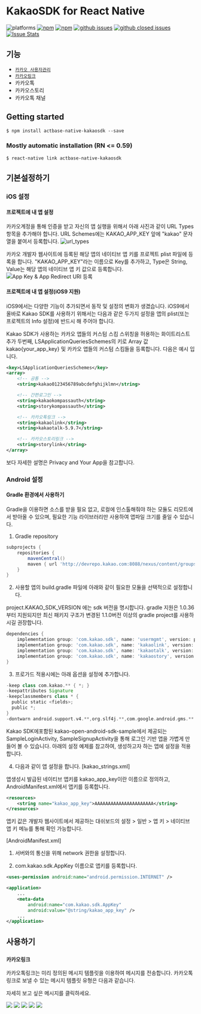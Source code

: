 
# KakaoSDK for React Native

![platforms](https://img.shields.io/badge/platforms-Android%20%7C%20iOS-brightgreen.svg?style=flat-square&colorB=191A17)
[![npm](https://img.shields.io/npm/v/actbase-native-kakaosdk.svg?style=flat-square)](https://www.npmjs.com/package/actbase-native-kakaosdk)
[![npm](https://img.shields.io/npm/dm/actbase-native-kakaosdk.svg?style=flat-square&colorB=007ec6)](https://www.npmjs.com/package/actbase-native-kakaosdk)
[![github issues](https://img.shields.io/github/issues/actbase/actbase-native-kakaosdk.svg?style=flat-square)](https://github.com/actbase/actbase-native-kakaosdk/issues)
[![github closed issues](https://img.shields.io/github/issues-closed/actbase/actbase-native-kakaosdk.svg?style=flat-square&colorB=44cc11)](https://github.com/actbase/actbase-native-kakaosdk/issues?q=is%3Aissue+is%3Aclosed)
[![Issue Stats](https://img.shields.io/issuestats/i/github/actbase/actbase-native-kakaosdk.svg?style=flat-square&colorB=44cc11)](http://github.com/actbase/actbase-native-kakaosdk/issues)

## 기능
- [`카카오 사용자관리`]()
- [`카카오링크`](README.md#카카오링크)
- 카카오톡
- 카카오스토리
- 카카오톡 채널


## Getting started

`$ npm install actbase-native-kakaosdk --save`

### Mostly automatic installation (RN <= 0.59)

`$ react-native link actbase-native-kakaosdk`


## 기본설정하기

### iOS 설정

#### 프로젝트에 내 앱 설정
카카오계정을 통해 인증을 받고 자신의 앱 실행을 위해서 아래 사진과 같이 URL Types 항목을 추가해야 합니다. URL Schemes에는 KAKAO_APP_KEY 앞에 "kakao" 문자열을 붙여서 등록합니다. 
<img src="https://developers.kakao.com/assets/images/ios/url_types.png" alt="url_types">

카카오 개발자 웹사이트에 등록된 해당 앱의 네이티브 앱 키를 프로젝트 plist 파일에 등록을 합니다. "KAKAO_APP_KEY"라는 이름으로 Key를 추가하고, Type은 String, Value는 해당 앱의 네이티브 앱 키 값으로 등록합니다. 
<img src="https://developers.kakao.com/assets/images/ios/setting_plist.png" alt="App Key & App Redirect URI 등록">

#### 프로젝트에 내 앱 설정(iOS9 지원)
iOS9에서는 다양한 기능이 추가되면서 동작 및 설정의 변화가 생겼습니다. iOS9에서 올바로 Kakao SDK를 사용하기 위해서는 다음과 같은 두가지 설정을 앱의 plist(또는 프로젝트의 Info 설정)에 반드시 해 주어야 합니다.

Kakao SDK가 사용하는 카카오 앱들의 커스텀 스킴 스위칭을 허용하는 화이트리스트 추가
두번째, LSApplicationQueriesSchemes의 키로 Array 값 kakao{your_app_key} 및 카카오 앱들의 커스텀 스킴들을 등록합니다. 다음은 예시 입니다.

```xml
<key>LSApplicationQueriesSchemes</key>
<array>
    <!-- 공통 -->
    <string>kakao0123456789abcdefghijklmn</string>

    <!-- 간편로그인 -->
    <string>kakaokompassauth</string>
    <string>storykompassauth</string>

    <!-- 카카오톡링크 -->
    <string>kakaolink</string>         
    <string>kakaotalk-5.9.7</string>

    <!-- 카카오스토리링크 -->
    <string>storylink</string>
</array>
```

보다 자세한 설명은 Privacy and Your App을 참고합니다.


### Android 설정

#### Gradle 환경에서 사용하기
Gradle을 이용하면 소스를 받을 필요 없고, 로컬에 인스톨해줘야 하는 모듈도 리모트에서 받아올 수 있으며, 필요한 기능 라이브러리만 사용하여 앱파일 크기를 줄일 수 있습니다.

1. Gradle repository

```gradle
subprojects {
    repositories {
        mavenCentral()
        maven { url 'http://devrepo.kakao.com:8088/nexus/content/groups/public/' }
    }
}
```
2. 사용할 앱의 build.gradle 파일에 아래와 같이 필요한 모듈을 선택적으로 설정합니다.

project.KAKAO_SDK_VERSION 에는 sdk 버전을 명시합니다. gradle 지원은 1.0.36부터 지원되지만 최신 패키지 구조가 변경된 1.1.0버전 이상의 gradle project를 사용하시길 권장합니다.

``` gradle
dependencies {
    implementation group: 'com.kakao.sdk', name: 'usermgmt', version: project.KAKAO_SDK_VERSION
    implementation group: 'com.kakao.sdk', name: 'kakaolink', version: project.KAKAO_SDK_VERSION
    implementation group: 'com.kakao.sdk', name: 'kakaotalk', version: project.KAKAO_SDK_VERSION
    implementation group: 'com.kakao.sdk', name: 'kakaostory', version: project.KAKAO_SDK_VERSION
}

```

3. 프로가드 적용시에는 아래 옵션을 설정에 추가합니다.

``` gradle
-keep class com.kakao.** { *; }
-keepattributes Signature
-keepclassmembers class * {
  public static <fields>;
  public *;
}
-dontwarn android.support.v4.**,org.slf4j.**,com.google.android.gms.**
```
Kakao SDK에포함된 kakao-open-android-sdk-sample에서 제공되는 SampleLoginActivity, SampleSignupActivity을 통해 로그인 기반 앱을 가볍게 만들어 볼 수 있습니다. 아래의 설정 예제를 참고하여, 생성하고자 하는 앱에 설정을 적용합니다.

4. 다음과 같이 앱 설정을 합니다. [kakao_strings.xml]

앱생성시 발급된 네이티브 앱키를 kakao_app_key이란 이름으로 정의하고, AndroidManifest.xml에서 앱키를 등록합니다.
```xml
<resources>
    <string name="kakao_app_key">AAAAAAAAAAAAAAAAAAAAAA</string>
</resources>
```
앱키 값은 개발자 웹사이트에서 제공하는 대쉬보드의 설정 > 일반 > 앱 키 > 네이티브 앱 키 메뉴를 통해 확인 가능합니다.

[AndroidManifest.xml]

1. 서버와의 통신을 위해 network 권한을 설정합니다.

2. com.kakao.sdk.AppKey 이름으로 앱키를 등록합니다.

<!-- 1 -->
```xml
<uses-permission android:name="android.permission.INTERNET" />

<application>
    ...
    <meta-data
        android:name="com.kakao.sdk.AppKey"
        android:value="@string/kakao_app_key" />
    ...
</application>
```

## 사용하기 

### `카카오링크`

카카오톡링크는 미리 정의된 메시지 템플릿을 이용하여 메시지를 전송합니다. 카카오톡링크로 보낼 수 있는 메시지 템플릿 유형은 다음과 같습니다.

자세히 보고 싶은 메시지를 클릭하세요.

[<img src="https://developers.kakao.com/assets/images/dashboard/default_feed.png">](docs/Link.md#피드-템플릿-보내기)
[<img src="https://developers.kakao.com/assets/images/dashboard/default_list.png">](docs/Link.md#리스트-템플릿-보내기)
[<img src="https://developers.kakao.com/assets/images/dashboard/default_commerce.png">](docs/Link.md#커머스-템플릿-보내기)
[<img src="https://developers.kakao.com/assets/images/dashboard/default_location.png">](docs/Link.md#위치-템플릿-보내기)
[<img src="https://developers.kakao.com/assets/images/dashboard/default_scrap.png">](docs/Link.md#스크랩-템플릿-보내기)


  
